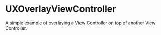 # UXOverlayViewController
A simple example of overlaying a View Controller on top of another View Controller.
